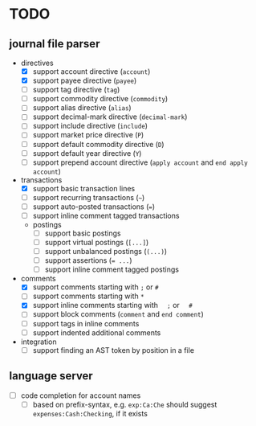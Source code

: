 # TODO

## journal file parser
- directives
    - [x] support account directive (`account`)
    - [x] support payee directive (`payee`)
    - [ ] support tag directive (`tag`)
    - [ ] support commodity directive (`commodity`)
    - [ ] support alias directive (`alias`)
    - [ ] support decimal-mark directive (`decimal-mark`)
    - [ ] support include directive (`include`)
    - [ ] support market price directive (`P`)
    - [ ] support default commodity directive (`D`)
    - [ ] support default year directive (`Y`)
    - [ ] support prepend account directive (`apply account` and `end apply account`)
- transactions
    - [x] support basic transaction lines
    - [ ] support recurring transactions (`~`)
    - [ ] support auto-posted transactions (`=`)
    - [ ] support inline comment tagged transactions
    - postings
        - [ ] support basic postings
        - [ ] support virtual postings (`[...]`)
        - [ ] support unbalanced postings (`(...)`)
        - [ ] support assertions (`= ...`)
        - [ ] support inline comment tagged postings
- comments
    - [x] support comments starting with `;` or `#`
    - [ ] support comments starting with `*`
    - [x] support inline comments starting with `  ;` or `  #`
    - [ ] support block comments (`comment` and `end comment`)
    - [ ] support tags in inline comments
    - [ ] support indented additional comments
- integration
    - [ ] support finding an AST token by position in a file

## language server
- [ ] code completion for account names
    - [ ] based on prefix-syntax, e.g. `exp:Ca:Che` should suggest `expenses:Cash:Checking`, if it exists
